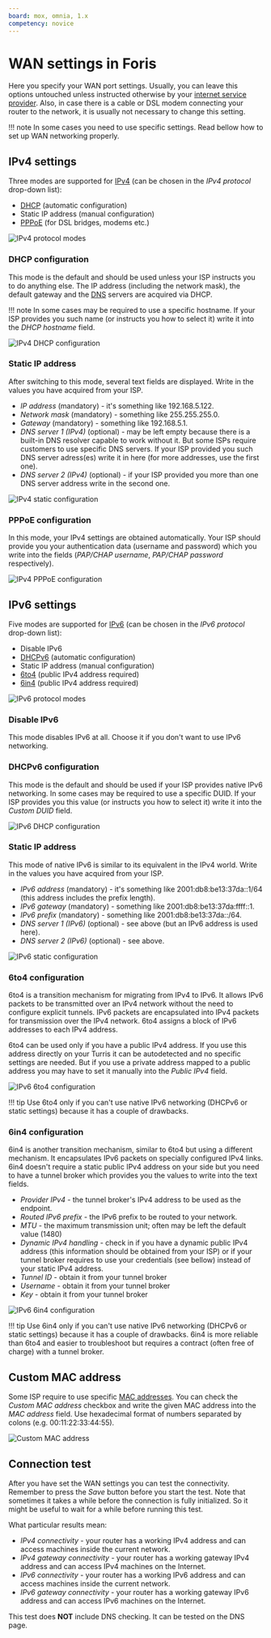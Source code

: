 ```yaml
---
board: mox, omnia, 1.x
competency: novice
---
```

# WAN settings in Foris

Here you specify your WAN port settings. Usually, you can leave this options untouched unless instructed otherwise by
your [internet service provider](https://en.wikipedia.org/wiki/Internet_service_provider). Also, in case there is
a cable or DSL modem connecting your router to the network, it is usually not necessary to change this setting.

!!! note
    In some cases you need to use specific settings. Read bellow how to set up WAN networking properly.

## IPv4 settings

Three modes are supported for [IPv4](https://en.wikipedia.org/wiki/IPv4) (can be chosen in the _IPv4 protocol_
drop-down list):

* [DHCP](https://en.wikipedia.org/wiki/Dynamic_Host_Configuration_Protocol) (automatic configuration)
* Static IP address (manual configuration)
* [PPPoE](https://en.wikipedia.org/wiki/Point-to-Point_Protocol_over_Ethernet) (for DSL bridges, modems etc.)

![IPv4 protocol modes](ipv4.png)

### DHCP configuration

This mode is the default and should be used unless your ISP instructs you to do anything else. The IP address (including
the network mask), the default gateway and the [DNS](https://en.wikipedia.org/wiki/Domain_Name_System) servers are
acquired via DHCP.

!!! note
    In some cases may be required to use a specific hostname. If your ISP provides you such name (or instructs you how
    to select it) write it into the _DHCP hostname_ field.

![IPv4 DHCP configuration](ipv4-dhcp.png)

### Static IP address

After switching to this mode, several text fields are displayed. Write in the values you have acquired from your ISP.

* _IP address_ (mandatory) - it's something like 192.168.5.122.
* _Network mask_ (mandatory) - something like 255.255.255.0.
* _Gateway_ (mandatory) - something like 192.168.5.1.
* _DNS server 1 (IPv4)_ (optional) - may be left empty because there is a built-in DNS resolver capable to
  work without it. But some ISPs require customers to use specific DNS servers. If your ISP provided you
  such DNS server adress(es) write it in here (for more addresses, use the first one).
* _DNS server 2 (IPv4)_ (optional) - if your ISP provided you more than one DNS server address write in the
  second one.

![IPv4 static configuration](ipv4-static.png)
	  
### PPPoE configuration

In this mode, your IPv4 settings are obtained automatically. Your ISP should provide you your authentication
data (username and password) which you write into the fields (_PAP/CHAP username_, _PAP/CHAP password_
respectively).

![IPv4 PPPoE configuration](ipv4-pppoe.png)

## IPv6 settings

Five modes are supported for [IPv6](https://en.wikipedia.org/wiki/IPv6) (can be chosen in the _IPv6 protocol_
drop-down list):

* Disable IPv6
* [DHCPv6](https://en.wikipedia.org/wiki/DHCPv6) (automatic configuration)
* Static IP address (manual configuration)
* [6to4](https://en.wikipedia.org/wiki/6to4) (public IPv4 address required)
* [6in4](https://en.wikipedia.org/wiki/6in4) (public IPv4 address required)

![IPv6 protocol modes](ipv6.png)

### Disable IPv6

This mode disables IPv6 at all. Choose it if you don't want to use IPv6 networking.

### DHCPv6 configuration

This mode is the default and should be used if your ISP provides native IPv6 networking. In some cases may be
required to use a specific DUID. If your ISP provides you this value (or instructs you how to select it) write it
into the _Custom DUID_ field.

![IPv6 DHCP configuration](ipv6-dhcp.png)

### Static IP address

This mode of native IPv6 is similar to its equivalent in the IPv4 world.  Write in the values you have acquired from
your ISP.

* _IPv6 address_ (mandatory) - it's something like 2001:db8:be13:37da::1/64 (this address includes the prefix
  length).
* _IPv6 gateway_ (mandatory) - something like 2001:db8:be13:37da:ffff::1.
* _IPv6 prefix_ (mandatory) - something like 2001:db8:be13:37da::/64.
* _DNS server 1 (IPv6)_ (optional) - see above (but an IPv6 address is used here).
* _DNS server 2 (IPv6)_ (optional) - see above.

![IPv6 static configuration](ipv6-static.png)
	
### 6to4 configuration

6to4 is a transition mechanism for migrating from IPv4 to IPv6. It allows IPv6 packets to be transmitted over an IPv4
network without the need to configure explicit tunnels. IPv6 packets are encapsulated into IPv4 packets for
transmission over the IPv4 network. 6to4 assigns a block of IPv6 addresses to each IPv4 address.

6to4 can be used only if you have a public IPv4 address. If you use this address directly on your Turris it can be
autodetected and no specific settings are needed. But if you use a private address mapped to a public address you
may have to set it manually into the _Public IPv4_ field.

![IPv6 6to4 configuration](ipv6-6to4.png)

!!! tip
    Use 6to4 only if you can't use native IPv6 networking (DHCPv6 or static settings) because it has a couple
    of drawbacks.

### 6in4 configuration

6in4 is another transition mechanism, similar to 6to4 but using a different mechanism. It encapsulates IPv6 packets
on specially configured IPv4 links. 6in4 doesn't require a static public IPv4 address on your side but you need to have
a tunnel broker which provides you the values to write into the text fields.

* _Provider IPv4_ - the tunnel broker's IPv4 address to be used as the endpoint.
* _Routed IPv6 prefix_ - the IPv6 prefix to be routed to your network.
* _MTU_ - the maximum transmission unit; often may be left the default value (1480)
* _Dynamic IPv4 handling_ - check in if you have a dynamic public IPv4 address (this information should be
  obtained from your ISP) or if your tunnel broker requires to use your credentials (see bellow) instead of
  your static IPv4 address.
* _Tunnel ID_ - obtain it from your tunnel broker
* _Username_ - obtain it from your tunnel broker
* _Key_ - obtain it from your tunnel broker

![IPv6 6in4 configuration](ipv6-6in4.png)

!!! tip
    Use 6in4 only if you can't use native IPv6 networking (DHCPv6 or static settings) because it has a couple
    of drawbacks. 6in4 is more reliable than 6to4 and easier to troubleshoot but requires a contract (often free of
    charge) with a tunnel broker.


## Custom MAC address

Some ISP require to use specific [MAC addresses](https://en.wikipedia.org/wiki/MAC_address). You can check the
_Custom MAC address_ checkbox and write the given MAC address into the _MAC address_ field. Use hexadecimal
format of numbers separated by colons (e.g. 00:11:22:33:44:55).

![Custom MAC address](custom-mac.png)

## Connection test

After you have set the WAN settings you can test the connectivity. Remember to press the _Save_ button before
you start the test. Note that sometimes it takes a while before the connection is fully initialized. So it might be
useful to wait for a while before running this test.

What particular results mean:

* _IPv4 connectivity_ - your router has a working IPv4 address and can access machines inside the current network.
* _IPv4 gateway connectivity_	- your router has a working gateway IPv4 address and can access IPv4 machines on the
  Internet.
* _IPv6 connectivity_ - your router has a working IPv6 address and can access machines inside the current network.
* _IPv6 gateway connectivity_	- your router has a working gateway IPv6 address and can access IPv6 machines on the
  Internet.

This test does **NOT** include DNS checking. It can be tested on the DNS page. 
